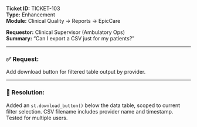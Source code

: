 **Ticket ID:** TICKET-103  
**Type:** Enhancement  
**Module:** Clinical Quality → Reports → EpicCare  

**Requestor:** Clinical Supervisor (Ambulatory Ops)  
**Summary:** “Can I export a CSV just for my patients?”

---

### ✅ Request:

Add download button for filtered table output by provider.

---

### 🔄 Resolution:

Added an `st.download_button()` below the data table, scoped to current filter selection. CSV filename includes provider name and timestamp. Tested for multiple users.

